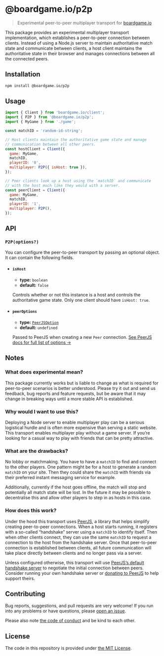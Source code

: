 # @boardgame.io/p2p

> Experimental peer-to-peer multiplayer transport for [boardgame.io][bgio]

This package provides an experimental multiplayer transport implementation, which establishes a peer-to-peer connection between clients. Instead of using a Node.js server to maintain authoritative match state and communicate between clients, a host client maintains the authoritative state in their browser and manages connections between all the connected peers.

## Installation

```sh
npm install @boardgame.io/p2p
```

## Usage

```js
import { Client } from 'boardgame.io/client';
import { P2P } from '@boardgame.io/p2p';
import { MyGame } from './game';

const matchID = 'random-id-string';

// Host clients maintain the authoritative game state and manage
// communication between all other peers.
const hostClient = Client({
  game: MyGame,
  matchID,
  playerID: '0',
  multiplayer: P2P({ isHost: true }),
});

// Peer clients look up a host using the `matchID` and communicate
// with the host much like they would with a server.
const peerClient = Client({
  game: MyGame,
  matchID,
  playerID: '1',
  multiplayer: P2P(),
});
```

## API

### `P2P(options?)`

You can configure the peer-to-peer transport by passing an optional object. It can contain the following fields.

- #### `isHost`

  - **type:** `boolean`
  - **default:** `false`

  Controls whether or not this instance is a host and controls the authoritative game state. Only one client should have `isHost: true`.

- #### `peerOptions`

  - **type:** [`PeerJSOption`][pjo]
  - **default:** `undefined`

  Passed to PeerJS when creating a new `Peer` connection. [See PeerJS docs for full list of options →][pjo]

## Notes

### What does experimental mean?

This package currently works but is liable to change as what is required for peer-to-peer scenarios is better understood. Please try it out and send us feedback, bug reports and feature requests, but be aware that it may change in breaking ways until a more stable API is established.

### Why would I want to use this?

Deploying a Node server to enable multiplayer play can be a serious logistical hurdle and is often more expensive than serving a static website. This transport enables multiplayer play without a game server. If you’re looking for a casual way to play with friends that can be pretty attractive.

### What are the drawbacks?

No lobby or matchmaking. You have to have a `matchID` to find and connect to the other players. One pattern might be for a host to generate a random `matchID` on your site. Then they could share the `matchID` with friends via their preferred instant messaging service for example.

Additionally, currently if the host goes offline, the match will stop and potentially all match state will be lost. In the future it may be possible to decentralise this and allow other players to step in as hosts in this case.

### How does this work?

Under the hood this transport uses [PeerJS][pjs], a library that helps simplify creating peer-to-peer connections. When a host starts running, it registers with a so-called “handshake” server using a `matchID` to identify itself. Then when other clients connect, they can use the same `matchID` to request a connection to the host from the handshake server. Once that peer-to-peer connection is established between clients, all future communication will take place directly between clients and no longer pass via a server.

Unless configured otherwise, this transport will use [PeerJS’s default handshake server][psrvr] to negotiate the initial connection between peers. Consider running your own handshake server or [donating to PeerJS][poc] to help support theirs.

## Contributing

Bug reports, suggestions, and pull requests are very welcome! If you run into any problems or have questions, please [open an issue][newissue].

Please also note [the code of conduct][coc] and be kind to each other.

## License

The code in this repository is provided under [the MIT License](LICENSE).

[bgio]: https://boardgame.io/
[pjs]: https://github.com/peers/peerjs
[psrvr]: https://peerjs.com/peerserver.html
[poc]: https://opencollective.com/peer
[pjo]: https://peerjs.com/docs.html#peer-options
[netlify]: https://www.netlify.com/
[render]: https://render.com/
[newissue]: https://github.com/boardgameio/p2p/issues/new/choose
[coc]: CODE_OF_CONDUCT.md
